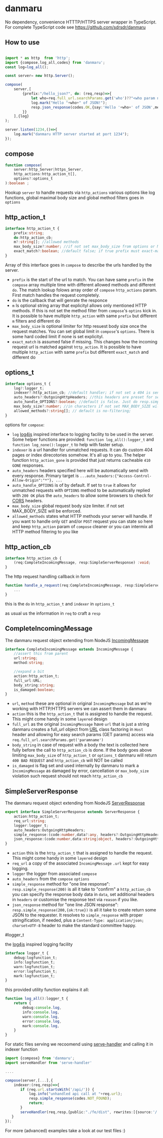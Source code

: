 # danmaru
No dependency, convenience  HTTTP/HTTPS server wrapper in TypeScript. For complete TypeScript code see https://github.com/sdrsdr/danmaru 

## How to use


```typescript 

import * as http  from 'http';
import {compose,log_all,codes} from 'danmaru';
const log=log_all();

const server= new http.Server();

compose(
	server,[
		{prefix:"/hello_json?", do: (req,resp)=>{
			let who=req.full_url.searchParams.get('who')??"<who param not found in searchParams>";
			log.mark("Hello "+who+" of JSON!");
			resp.json_response(codes.OK,{say:'Hello '+who+' of JSON',method:req.method});
		}}
	],{log}
);

server.listen(1234,()=>{
    log.mark("danmaru HTTP server started at port 1234");
});

```

## compose

```typescript
function compose(
	server:http_Server|https_Server, 
	http_actions:http_action_t[], 
	options?:options_t
):boolean ;
```

Hookup `server` to handle requests via `http_actions` various options like log functions, global maximal body size and global method filters goes in `options`

## http_action_t

```typescript
interface http_action_t {
	prefix:string;
	do:http_action_cb;
	m?:string[]; //allowed methods
	max_body_size?:number; //if not set max_body_size from options or MAX_BODY_SIZE will be enforced
	exact_match?:boolean; //default false; if true prefix must exact-match
}
```

Array of this interface goes in `compose` to describe the urls handled by the server.

* `prefix` is the start of the url to match. You can have same `prefix` in the `compose`  array multiple time with different allowed methods and different `do`. The match lookup folows array order of `compose` `http_actions` param. First match handles the request completely.
* `do` is the callback that will genrate the responce
* `m` Is optional string array that explicityl allows only mentioned HTTP methods. If this is not set the method filter from `compose`'s `optins` kick in. It is possible to have multiple `http_action` with same `prefix` but different `m` filters and different do
* `max_body_size` is optional limiter for http resuest body size once the request matches. You can set global limit in `compose`'s `options`. There is some hard coded limit if none is set explicityl.
* `exact_match` is assumed false if missing. This changes how the incoming request url is matched against `http_action`. It is possible to have multiple `http_action` with same `prefix` but different `exact_match` and different do

## options_t

```typescript
interface options_t {
	log?:logger_t; 
	indexer?:http_action_cb; //default handler; if not set a 404 is send back
	auto_headers?:OutgoingHttpHeaders; //this headers are preset for sending for each response 
	auto_handle_OPTIONS?:boolean; //default is false. Just do resp.simple_response(200) and return for all non 404 urls and OPTIONS method (passing the content of auto_headers to the browser)
	max_body_size?:number; //in characters if not set MAX_BODY_SIZE will be enforced
	allowed_methods?:string[]; // default is no-filtering;
}
```

options for `compose`:

* `log` [log4js](https://www.npmjs.com/package/log4js) inspired interface to logging facility to be used in the server. Some helper functions are provided: `function log_all():logger_t` and  `function log_none():logger_t` to help with faster setup.
* `indexer` is a url handler for unmatched requests. It can do custom 404 pages or index direcotories somehow. It's all up to you. The helper function `http_action_gone` is provided that just returns cacheable `410 GONE` responses.
* `auto_headers` headers specified here will be automatically send with every response. Primary target is `...auto_headers:{"Access-Control-Allow-Origin":"*"}, ...`
* `auto_handle_OPTIONS` is of by default. If set to `true` it allows for unmatched requests with `OPTIONS` method to be automatically replied with `200 OK` plus the `auto_headers` to allow some browsers to check for [CORS](https://en.wikipedia.org/wiki/Cross-origin_resource_sharing) headers.
* `max_body_size` global request body size limiter.  if not set MAX_BODY_SIZE will be enforced.
* `allowed_methods` states what HTTP methods your server will handle. If you want to handle only `GET` and/or `POST` request you can state so here and keep `http_action` param of `compose` cleaner or you can intermix all HTTP method filtering to you like


## http_action_cb
```typescript
interface http_action_cb {
	(req:CompleteIncomingMessage, resp:SimpleServerResponse) :void;
}
```

The http request handling callback in form 

```typescript
function handle_a_request(req:CompleteIncomingMessage, resp:SimpleServerResponse) {
	...
}
```

this is the `do` in `http_action_t`  and `indexer` in `options_t` 

as usual us the information in `req` to craft a `resp`

## CompleteIncomingMessage

The danmaru request object extending from NodeJS [IncomingMessage](https://nodejs.org/api/http.html#http_class_http_incomingmessage)

```typescript
interface CompleteIncomingMessage extends IncomingMessage {
	//assert this from parent
	url:string;
	method:string;

	//expand a bit 
	action:http_action_t;
	full_url:URL;
	body_string:string;
	is_damaged:boolean;
}
```

* `url`, `method` these are optional in original `IncomingMessage` but as we're working with HTTP/HTTPS servers we can assert them in danmaru
* `action` this is the `http_action_t` that is assigned to handle the request. This might come handy in some `layered` design
* `full_url` as the original `IncomingMessage` have `url` that is just a string danmaru creates a full_url object from [URL](https://nodejs.org/api/url.html) class factoring in `Host` header and allowing for easy search params (GET params) access wia `req.full_url.searchParams.get('paramname')`
* `body_string` in case of request with a body the text is collected here fully before the call to `http_action_cb` is done. If the body goes above limiting `max_body_size` of `http_action_t` or `options_t` danmaru will return `400 BAD REQUEST` and `http_action_cb` will NOT be called
* `is_damaged` is flag set and used internally by danmaru to mark a `IncomingMessage` as damaged by error, cancellation or `max_body_size` violation such request should not reach `http_action_cb`


## SimpleServerResponse

The danmaru request object extending from NodeJS [ServerResponse](https://nodejs.org/api/http.html#http_class_http_serverresponse)

```typescript
export interface SimpleServerResponse extends ServerResponse {
	action:http_action_t;
	req_url:string;
	logger:logger_t;
	auto_headers:OutgoingHttpHeaders;
	simple_response:(code:number,data?:any, headers?:OutgoingHttpHeaders, reason?:string)=>boolean;
	json_response:(code:number,data:string|object, headers?:OutgoingHttpHeaders, reason?:string)=>boolean;
}
```

* `action` this is the `http_action_t` that is assigned to handle the request. This might come handy in some `layered` design
* `req_url` a copy of the associated `IncomingMessage` `.url` kept for easy logging.
* `logger` the logger from associated `compose`
* `auto_headers` from the `compose` `options`
* `simple_response` method for "one line response": `resp.simple_response(200)` is all it take to "confirm" a `http_action_cb` you can specify the response body data in `data`, set additional headers in `headers` or customise the response text via `reason` if you like.
* `json_response`  method for "one line JSON response": `resp.simple_response(200,{ok:true})` is all it take to create return some JSON to the requester. It resolves to `simple_response` with proper stringification, if needed, plus a `Content-Type: application/json; charset=UTF-8` header to make the standard committee happy.


#logger_t

the [log4js](https://www.npmjs.com/package/log4js) inspired logging facility


```typescript 
interface logger_t {
	debug:logfunction_t;
	info:logfunction_t;
	warn:logfunction_t;
	error:logfunction_t;
	mark:logfunction_t;
}
```

this provided utility function explains it all:

```typescript
function log_all():logger_t {
	return {
		debug:console.log,
		info:console.log,
		warn:console.log,
		error:console.log,
		mark:console.log,
	}
}
```


 For static files serving we recoomend using [serve-handler](https://www.npmjs.com/package/serve-handler) and calling it in indexer function

 ```typescript 
 import {compose} from 'danmaru';
 import serveHandler from 'serve-handler'

 ....

 compose(server,[...],{
	 indexer:(req,resp)=>{
		if (req.url.startsWith('/api/')) {
			log.info("unhandled api call at "+req.url);
			resp.simple_response(codes.NOT_FOUND);
			return;
		}
		serveHandler(req,resp,{public:"./fe/dist", rewrites:[{source:'/',destination:'/index.html'}]});
	}
});
 ```

For more (advanced) examples take a look at our test files :)
